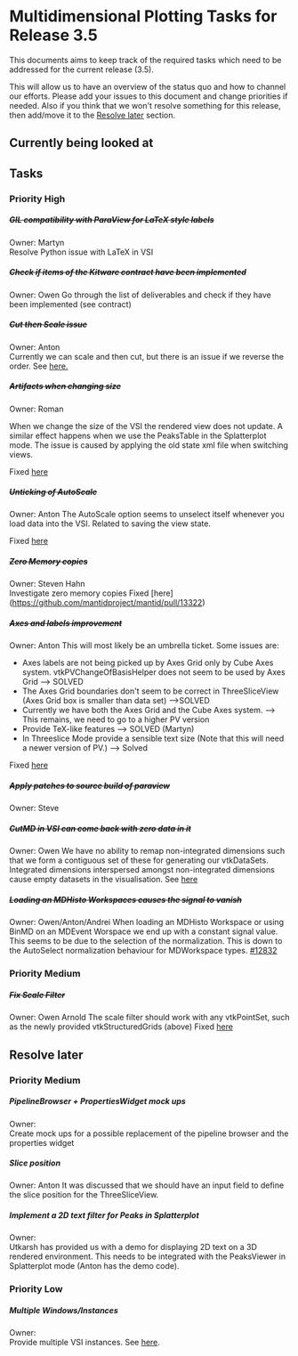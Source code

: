 # Multidimensional Plotting Tasks for Release 3.5

This documents aims to keep track of the required tasks which need to be addressed for the current release (3.5).

This will allow us to have an overview of the status quo and how to channel our efforts. Please add your issues to this document and change priorities if needed. Also if you think that we won't resolve something for this release, then add/move it to the [Resolve later](#resolve-later) section.

## Currently being looked at


## Tasks
### Priority High 

##### ~~GIL compatibility with ParaView for LaTeX style labels~~
Owner: Martyn  
Resolve Python issue with LaTeX in VSI

##### ~~Check if items of the Kitware contract have been implemented~~
Owner:  Owen
Go through the list of deliverables and check if they have been implemented (see contract)

##### ~~Cut then Scale issue~~
Owner: Anton  
Currently we can scale and then cut, but there is an issue if we reverse the order. See [here.](https://github.com/mantidproject/mantid/issues/12368)

##### ~~Artifacts when changing size~~

Owner:  Roman

When we change the size of the VSI the rendered view does not update. A similar effect happens when we use the PeaksTable in the Splatterplot mode. The issue is caused by applying the old state xml file when switching views.

Fixed [here](https://github.com/mantidproject/mantid/pull/13615)

##### ~~Unticking of AutoScale~~
Owner: Anton 
The AutoScale option seems to unselect itself whenever you load data into the VSI. Related to saving the view state.

Fixed [here](https://github.com/mantidproject/mantid/pull/13595)


##### ~~Zero Memory copies~~
Owner: Steven Hahn  
Investigate zero memory copies
Fixed [here] (https://github.com/mantidproject/mantid/pull/13322)

##### ~~Axes and labels improvement~~
Owner: Anton
This will most likely be an umbrella ticket. Some issues are:  
* Axes labels are not being picked up by Axes Grid only by Cube Axes system. vtkPVChangeOfBasisHelper does not seem to be used by Axes Grid --> SOLVED
* The Axes Grid boundaries don't seem to be correct in ThreeSliceView (Axes Grid box is smaller than data set) -->SOLVED
* Currently we have both the Axes Grid and the Cube Axes system. --> This remains, we need to go to a higher PV version
* Provide TeX-like features --> SOLVED (Martyn)
* In Threeslice Mode provide a sensible text size (Note that this will need a newer version of PV.) --> Solved

Fixed [here](https://github.com/mantidproject/mantid/pull/13565)

##### ~~Apply patches to source build of paraview~~
Owner: Steve

##### ~~CutMD in VSI can come back with zero data in it~~
Owner: Owen
We have no ability to remap non-integrated dimensions such that we form a contiguous set of these for generating our 
vtkDataSets. Integrated dimensions interspersed amongst non-integrated dimensions cause empty datasets in the visualisation.
See [here](https://github.com/mantidproject/mantid/issues/12554)

##### ~~Loading an MDHisto Workspaces causes the signal to vanish~~
Owner: Owen/Anton/Andrei
When loading an MDHisto Workspace or using BinMD on an MDEvent Worspace we end up with a constant signal value. This seems to be due to the selection of the normalization. This is down to the AutoSelect normalization behaviour for MDWorkspace types. [#12832](https://github.com/mantidproject/mantid/issues/12832)

### Priority Medium

##### ~~Fix Scale Filter~~
Owner: Owen Arnold
The scale filter should work with any vtkPointSet, such as the newly provided vtkStructuredGrids (above)
Fixed [here](https://github.com/mantidproject/mantid/pull/13528)

## Resolve later

### Priority Medium

##### PipelineBrowser + PropertiesWidget mock ups
Owner:  
Create mock ups for a possible replacement of the pipeline browser and the properties widget

##### Slice position
Owner:  Anton
It was discussed that we should have an input field to define the slice position for the ThreeSliceView. 

##### Implement a 2D text filter for Peaks in Splatterplot
Owner:  
Utkarsh has provided us with a demo for displaying 2D text on a 3D rendered environment. This needs to be integrated with the PeaksViewer in Splatterplot mode (Anton has the demo code).

### Priority Low

##### Multiple Windows/Instances
Owner:  
Provide multiple VSI instances. See [here](https://github.com/mantidproject/mantid/issues/12395).
